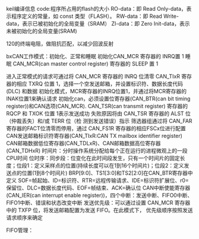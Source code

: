 keil编译信息
code:程序所占用的flash的大小
RO-data：即 Read Only-data，表示程序定义的常量，如 const 类型（FLASH）。
RW-data：即 Read Write-data，表示已被初始化的全局变量（SRAM）
ZI-data：即 Zero Init-data，表示未被初始化的全局变量(SRAM)

120的终端电阻，做阻抗匹配，以减少回波反射

bxCAN工作模式：初始化、正常和睡眠
初始化CAN_MCR 寄存器的 INRQ置 1
睡眠 CAN_MCR(can master control register) 寄存器的 SLEEP 置 1

进入正常模式的请求可通过将 CAN_MCR 寄存器的 INRQ 位清零
CAN_TIxR 寄存器的相应 TXRQ 位置 1，选择一个空发送邮箱，并设置标识符、数据长度代码 (DLC) 和数据
初始化模式，MCR寄存器的INRQ位置1，并通过将MCR寄存器的INAK位置1来确认请求
初始化can，必须设置位寄存器(CAN_BTR(can bit timing register))和CAN选项(CAN_MCR).
CAN_TSR(can transmit register) 寄存器的 RQCP 和 TXOK 位置 1表示发送成功
失败原因将由 CAN_TSR 寄存器的 ALST 位（仲裁丢失）和/或 TERR 位（检 
测到发送错误）指示
筛选器组通过将 CAN_FAR寄存器的FACT位清零而停用，通过 CAN_FS1R 寄存器的相应FSCx位进行配置
CAN发送邮箱标识符寄存器(CAN_TIxR:CAN TX mailbox identifier register)
CAN邮箱数据低位寄存器(CAN_TDLxR)、CAN邮箱数据高位寄存器(CAN_TDHxR)
时间片：分时操作系统分配给每个正在运行的进程微观上的一段CPU时间
位时序：同步段：位变化在此时间段发生，只有一个时间片的固定长度；位段1：定义采样点的位置(持续长度可以在1到16个时间片)；位段2：定义发送点的位置(1到8个时间片)
BRP[9:0]、TS1[3:0]和TS2[2:0]在CAN_BTR寄存器中定义
SOF=帧起始、ID=标识符、RTR=远程传输请求、IDE=标识符扩展位、r0=保留位、DLC=数据长度代码、EOF=帧结束、ACK=确认位
CAN中断使能寄存器(CAN_IER(can interrupt enable register))，四个中断：发送中断、FIFO0中断、FIFO1中断、错误和状态改变中断
发送优先级：可以通过设置 CAN_MCR 寄存器中的 TXFP 位，将发送邮箱配置为发送 FIFO。在此模式下， 优先级顺序按照发送请求顺序来确定

FIFO管理：